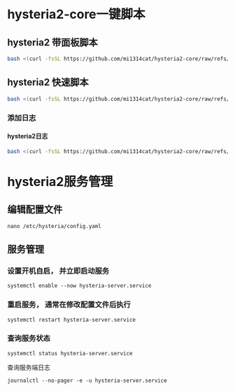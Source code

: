 # hysteria2-core一键脚本


## hysteria2 带面板脚本
```bash
bash <(curl -fsSL https://github.com/mi1314cat/hysteria2-core/raw/refs/heads/main/hy2-panel.sh)
```
## hysteria2 快速脚本
```bash
bash <(curl -fsSL https://github.com/mi1314cat/hysteria2-core/raw/refs/heads/main/fast-hy2.sh)
```
### 添加日志
#### hysteria2日志
```bash
bash <(curl -fsSL https://github.com/mi1314cat/hysteria2-core/raw/refs/heads/main/log.sh)
```
# hysteria2服务管理
## 编辑配置文件
```
nano /etc/hysteria/config.yaml
```
## 服务管理
### 设置开机自启， 并立即启动服务

```
systemctl enable --now hysteria-server.service
```
### 重启服务， 通常在修改配置文件后执行
```
systemctl restart hysteria-server.service
```
### 查询服务状态
```
systemctl status hysteria-server.service
```
查询服务端日志
```
journalctl --no-pager -e -u hysteria-server.service
```



